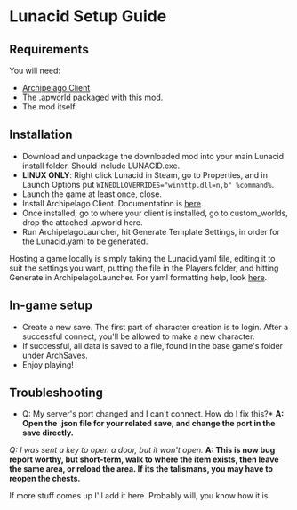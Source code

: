 # Lunacid Setup Guide
## Requirements

You will need:
- [Archipelago Client](https://github.com/ArchipelagoMW/Archipelago/releases/tag/0.4.4)
- The .apworld packaged with this mod.
- The mod itself.

## Installation

- Download and unpackage the downloaded mod into your main Lunacid install folder.  Should include LUNACID.exe.
- **LINUX ONLY**: Right click Lunacid in Steam, go to Properties, and in Launch Options put `WINEDLLOVERRIDES="winhttp.dll=n,b" %command%`.
- Launch the game at least once, close.
- Install Archipelago Client.  Documentation is [here](https://archipelago.gg/tutorial/Archipelago/setup/en).
- Once installed, go to where your client is installed, go to custom_worlds, drop the attached .apworld here.
- Run ArchipelagoLauncher, hit Generate Template Settings, in order for the Lunacid.yaml to be generated.

Hosting a game locally is simply taking the Lunacid.yaml file, editing it to suit the settings you want, putting the file in the Players folder, and hitting Generate in ArchipelagoLauncher.  For yaml formatting help, look [here](https://archipelago.gg/tutorial/Archipelago/advanced_settings/en).

## In-game setup

- Create a new save.  The first part of character creation is to login.  After a successful connect, you'll be allowed to make a new character. 
- If successful, all data is saved to a file, found in the base game's folder under ArchSaves.
- Enjoy playing!

## Troubleshooting

* Q: My server's port changed and I can't connect.  How do I fix this?*
**A: Open the .json file for your related save, and change the port in the save directly.**

*Q: I was sent a key to open a door, but it won't open.*
**A: This is now bug report worthy, but short-term, walk to where the item exists, then leave the same area, or reload the area.  If its the talismans, you may have to reopen the chests.**

If more stuff comes up I'll add it here.  Probably will, you know how it is.
